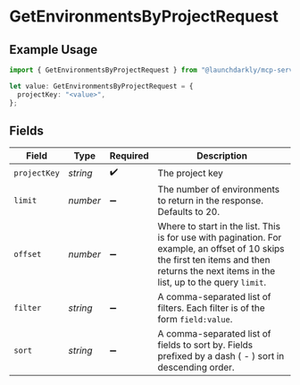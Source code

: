 # GetEnvironmentsByProjectRequest

## Example Usage

```typescript
import { GetEnvironmentsByProjectRequest } from "@launchdarkly/mcp-server/models/operations";

let value: GetEnvironmentsByProjectRequest = {
  projectKey: "<value>",
};
```

## Fields

| Field                                                                                                                                                                                     | Type                                                                                                                                                                                      | Required                                                                                                                                                                                  | Description                                                                                                                                                                               |
| ----------------------------------------------------------------------------------------------------------------------------------------------------------------------------------------- | ----------------------------------------------------------------------------------------------------------------------------------------------------------------------------------------- | ----------------------------------------------------------------------------------------------------------------------------------------------------------------------------------------- | ----------------------------------------------------------------------------------------------------------------------------------------------------------------------------------------- |
| `projectKey`                                                                                                                                                                              | *string*                                                                                                                                                                                  | :heavy_check_mark:                                                                                                                                                                        | The project key                                                                                                                                                                           |
| `limit`                                                                                                                                                                                   | *number*                                                                                                                                                                                  | :heavy_minus_sign:                                                                                                                                                                        | The number of environments to return in the response. Defaults to 20.                                                                                                                     |
| `offset`                                                                                                                                                                                  | *number*                                                                                                                                                                                  | :heavy_minus_sign:                                                                                                                                                                        | Where to start in the list. This is for use with pagination. For example, an offset of 10 skips the first ten items and then returns the next items in the list, up to the query `limit`. |
| `filter`                                                                                                                                                                                  | *string*                                                                                                                                                                                  | :heavy_minus_sign:                                                                                                                                                                        | A comma-separated list of filters. Each filter is of the form `field:value`.                                                                                                              |
| `sort`                                                                                                                                                                                    | *string*                                                                                                                                                                                  | :heavy_minus_sign:                                                                                                                                                                        | A comma-separated list of fields to sort by. Fields prefixed by a dash ( - ) sort in descending order.                                                                                    |
